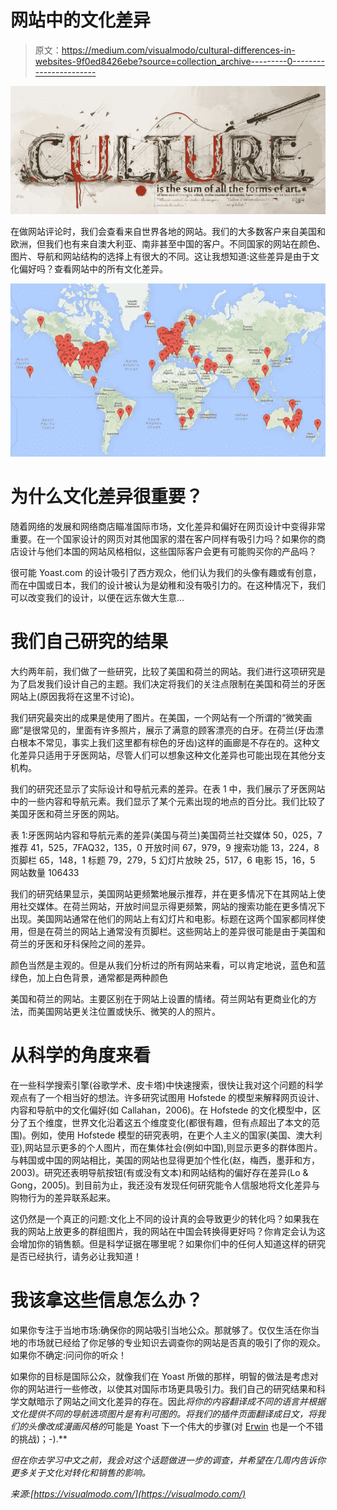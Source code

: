 # 网站中的文化差异

> 原文：<https://medium.com/visualmodo/cultural-differences-in-websites-9f0ed8426ebe?source=collection_archive---------0----------------------->

![](img/27a842479f7f386b3c1591ad96387128.png)

在做网站评论时，我们会查看来自世界各地的网站。我们的大多数客户来自美国和欧洲，但我们也有来自澳大利亚、南非甚至中国的客户。不同国家的网站在颜色、图片、导航和网站结构的选择上有很大的不同。这让我想知道:这些差异是由于文化偏好吗？查看网站中的所有文化差异。

![](img/33126f48457189433d2eda95c9e215cf.png)

# 为什么文化差异很重要？

随着网络的发展和网络商店瞄准国际市场，文化差异和偏好在网页设计中变得非常重要。在一个国家设计的网页对其他国家的潜在客户同样有吸引力吗？如果你的商店设计与他们本国的网站风格相似，这些国际客户会更有可能购买你的产品吗？

很可能 Yoast.com 的设计吸引了西方观众，他们认为我们的头像有趣或有创意，而在中国或日本，我们的设计被认为是幼稚和没有吸引力的。在这种情况下，我们可以改变我们的设计，以便在远东做大生意…

# 我们自己研究的结果

大约两年前，我们做了一些研究，比较了美国和荷兰的网站。我们进行这项研究是为了启发我们设计自己的主题。我们决定将我们的关注点限制在美国和荷兰的牙医网站上(原因我将在这里不讨论)。

我们研究最突出的成果是使用了图片。在美国，一个网站有一个所谓的“微笑画廊”是很常见的，里面有许多照片，展示了满意的顾客漂亮的白牙。在荷兰(牙齿漂白根本不常见，事实上我们这里都有棕色的牙齿)这样的画廊是不存在的。这种文化差异只适用于牙医网站，尽管人们可以想象这种文化差异也可能出现在其他分支机构。

我们的研究还显示了实际设计和导航元素的差异。在表 1 中，我们展示了牙医网站中的一些内容和导航元素。我们显示了某个元素出现的地点的百分比。我们比较了美国牙医和荷兰牙医的网站。

表 1:牙医网站内容和导航元素的差异(美国与荷兰)美国荷兰社交媒体 50，025，7 推荐 41，525，7FAQ32，135，0 开放时间 67，979，9 搜索功能 13，224，8 页脚栏 65，148，1 标题 79，279，5 幻灯片放映 25，517，6 电影 15，16，5 网站数量 106433

我们的研究结果显示，美国网站更频繁地展示推荐，并在更多情况下在其网站上使用社交媒体。在荷兰网站，开放时间显示得更频繁，网站的搜索功能在更多情况下出现。美国网站通常在他们的网站上有幻灯片和电影。标题在这两个国家都同样使用，但是在荷兰的网站上通常没有页脚栏。这些网站上的差异很可能是由于美国和荷兰的牙医和牙科保险之间的差异。

颜色当然是主观的。但是从我们分析过的所有网站来看，可以肯定地说，蓝色和蓝绿色，加上白色背景，通常都是两种颜色

美国和荷兰的网站。主要区别在于网站上设置的情绪。荷兰网站有更商业化的方法，而美国网站更关注位置或快乐、微笑的人的照片。

# 从科学的角度来看

在一些科学搜索引擎(谷歌学术、皮卡塔)中快速搜索，很快让我对这个问题的科学观点有了一个相当好的想法。许多研究试图用 Hofstede 的模型来解释网页设计、内容和导航中的文化偏好(如 Callahan，2006)。在 Hofstede 的文化模型中，区分了五个维度，世界文化沿着这五个维度变化(都很有趣，但有点超出了本文的范围)。例如，使用 Hofstede 模型的研究表明，在更个人主义的国家(美国、澳大利亚),网站显示更多的个人图片，而在集体社会(例如中国),则显示更多的群体图片。与韩国或中国的网站相比，美国的网站也显得更加个性化(赵，梅西，墨菲和方，2003)。研究还表明导航按钮(有或没有文本)和网站结构的偏好存在差异(Lo & Gong，2005)。到目前为止，我还没有发现任何研究能令人信服地将文化差异与购物行为的差异联系起来。

这仍然是一个真正的问题:文化上不同的设计真的会导致更少的转化吗？如果我在我的网站上放更多的群组图片，我的网站在中国会转换得更好吗？你肯定会认为这会增加你的销售额。但是科学证据在哪里呢？如果你们中的任何人知道这样的研究是否已经执行，请务必让我知道！

# 我该拿这些信息怎么办？

如果你专注于当地市场:确保你的网站吸引当地公众。那就够了。仅仅生活在你当地的市场就已经给了你足够的专业知识去调查你的网站是否真的吸引了你的观众。如果你不确定:问问你的听众！

如果你的目标是国际公众，就像我们在 Yoast 所做的那样，明智的做法是考虑对你的网站进行一些修改，以使其对国际市场更具吸引力。我们自己的研究结果和科学文献暗示了网站之间文化差异的存在。因此*将你的内容翻译成不同的语言并根据文化提供不同的导航选项图片是有利可图的。将我们的插件页面翻译成日文，将我们的头像改成漫画风格的*可能是 Yoast 下一个伟大的步骤(对 [Erwin](https://yoast.com/about-us/erwin-brouwer/) 也是一个不错的挑战)；-).**

*但在你去学习中文之前，我会对这个话题做进一步的调查，并希望在几周内告诉你更多关于文化对转化和销售的影响。*

*来源:[https://visualmodo.com/](https://visualmodo.com/)*